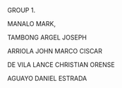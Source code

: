 GROUP 1.


MANALO MARK,

TAMBONG ARGEL JOSEPH

ARRIOLA JOHN MARCO CISCAR

DE VILA LANCE CHRISTIAN ORENSE

AGUAYO DANIEL ESTRADA
